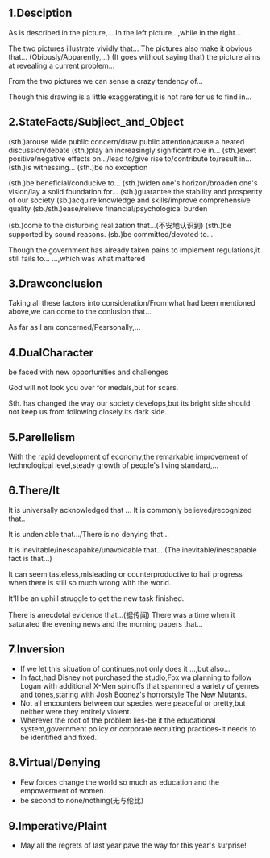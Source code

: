 ## 1.Desciption

As is described in the picture,...
In the left picture...,while in the right...

The two pictures illustrate vividly that...
The pictures also make it obvious that...
(Obiously/Apparently,...)
(It goes without saying that) the picture aims at revealing a current problem...

From the two pictures we can sense a crazy tendency of...

Though this drawing is a little exaggerating,it is not rare for us to find in...

## 2.StateFacts/Subjiect_and_Object

(sth.)arouse wide public concern/draw public attention/cause a heated discussion/debate
(sth.)play an increasingly significant role in...
(sth.)exert positive/negative effects on.../lead to/give rise to/contribute to/result in...
(sth.)is witnessing... 
(sth.)be no exception

(sth.)be beneficial/conducive to...
(sth.)widen one's horizon/broaden one's vision/lay a solid foundation for...
(sth.)guarantee the stability and prosperity of our society
(sb.)acquire knowledge and skills/improve  comprehensive quality
(sb./sth.)ease/relieve financial/psychological burden

(sb.)come to the disturbing realization that...(不安地认识到)
(sth.)be supported by sound reasons.
(sb.)be committed/devoted to...

Though the government has already taken pains to implement regulations,it still fails to...
...,which was what mattered 

## 3.Drawconclusion

Taking all these factors into consideration/From what had been mentioned above,we can come to the conlusion that...

As far as I am concerned/Pesrsonally,...

## 4.DualCharacter

be faced with new opportunities and challenges

God will not look you over for medals,but for scars.

Sth. has changed the way our society develops,but its bright side should not keep us from following closely its dark side.

## 5.Parellelism

With the rapid development of economy,the remarkable improvement of technological level,steady growth of people's living standard,...

## 6.There/It

It is universally acknowledged that ...
It is commonly believed/recognized that..

It is undeniable that.../There is no denying that...

It is inevitable/inescapabke/unavoidable that...
(The inevitable/inescapable fact is that...)

It can seem tasteless,misleading or counterproductive to hail progress when there is still so much wrong with the world.

It'll be an uphill struggle to get the new task finished.

There is anecdotal evidence that...(据传闻)
There was a time when it saturated the evening news and the morning papers that... 



## 7.Inversion

- If we let this situation of continues,not only does it ...,but also...
- In fact,had Disney not purchased the studio,Fox wa planning to follow Logan with additional X-Men spinoffs that spannned a variety of genres and tones,staring with Josh Boonez's horrorstyle The New Mutants.
- Not all encounters between our species were peaceful or pretty,but neither were they entirely violent.
- Wherever the root of the problem lies-be it the educational system,government policy or corporate recruiting practices-it needs to be identified and fixed.

## 8.Virtual/Denying

- Few forces change the world so much as education and the empowerment of women.
- be second to none/nothing(无与伦比)

## 9.Imperative/Plaint

-  May all the regrets of last year pave the way for this year's surprise! 